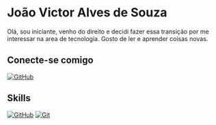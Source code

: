 # João Victor Alves de Souza
Olá, sou iniciante, venho do direito e decidi fazer essa transição por me interessar na area de tecnologia. Gosto de ler e aprender coisas novas. 
## Conecte-se comigo
[![GitHub](https://img.shields.io/badge/GitHub-000?style=for-the-badge&logo=GitHub&logoColor=0E0768)](https://github.com/JohnAlvz)

## Skills
[![GitHub](https://img.shields.io/badge/GitHub-000?style=for-the-badge&logo=GitHub&logoColor=0E0768)](https://docs.github.com/)
[![Git](https://img.shields.io/badge/Git-000?style=for-the-badge&logo=Git&logoColor=0E768)](https://git-scm.com/doc)
